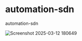 # automation-sdn
automation-sdn


![Screenshot 2025-03-12 180649](https://github.com/user-attachments/assets/c930c8cb-1836-4bee-80a3-e9bf60b88cd9)
